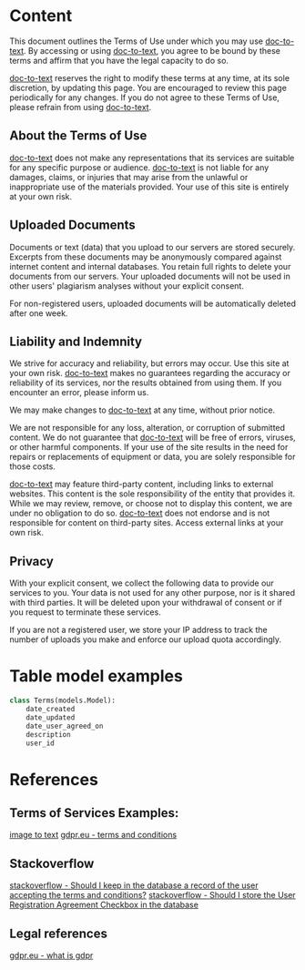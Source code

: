 # Content

This document outlines the Terms of Use under which you may use [doc-to-text](https://doc-to-text.vercel.app). By accessing or using [doc-to-text](https://doc-to-text.vercel.app), you agree to be bound by these terms and affirm that you have the legal capacity to do so.

[doc-to-text](https://doc-to-text.vercel.app) reserves the right to modify these terms at any time, at its sole discretion, by updating this page. You are encouraged to review this page periodically for any changes. If you do not agree to these Terms of Use, please refrain from using [doc-to-text](https://doc-to-text.vercel.app).

## About the Terms of Use

[doc-to-text](https://doc-to-text.vercel.app) does not make any representations that its services are suitable for any specific purpose or audience. [doc-to-text](https://doc-to-text.vercel.app) is not liable for any damages, claims, or injuries that may arise from the unlawful or inappropriate use of the materials provided. Your use of this site is entirely at your own risk.

## Uploaded Documents

Documents or text (data) that you upload to our servers are stored securely. Excerpts from these documents may be anonymously compared against internet content and internal databases. You retain full rights to delete your documents from our servers. Your uploaded documents will not be used in other users' plagiarism analyses without your explicit consent.

For non-registered users, uploaded documents will be automatically deleted after one week.

## Liability and Indemnity

We strive for accuracy and reliability, but errors may occur. Use this site at your own risk. [doc-to-text](https://doc-to-text.vercel.app) makes no guarantees regarding the accuracy or reliability of its services, nor the results obtained from using them. If you encounter an error, please inform us.

We may make changes to [doc-to-text](https://doc-to-text.vercel.app) at any time, without prior notice.

We are not responsible for any loss, alteration, or corruption of submitted content. We do not guarantee that [doc-to-text](https://doc-to-text.vercel.app) will be free of errors, viruses, or other harmful components. If your use of the site results in the need for repairs or replacements of equipment or data, you are solely responsible for those costs.

[doc-to-text](https://doc-to-text.vercel.app) may feature third-party content, including links to external websites. This content is the sole responsibility of the entity that provides it. While we may review, remove, or choose not to display this content, we are under no obligation to do so. [doc-to-text](https://doc-to-text.vercel.app) does not endorse and is not responsible for content on third-party sites. Access external links at your own risk.

## Privacy

With your explicit consent, we collect the following data to provide our services to you. Your data is not used for any other purpose, nor is it shared with third parties. It will be deleted upon your withdrawal of consent or if you request to terminate these services.

If you are not a registered user, we store your IP address to track the number of uploads you make and enforce our upload quota accordingly.

# Table model examples

```python
class Terms(models.Model):
    date_created
    date_updated
    date_user_agreed_on
    description
    user_id
```

# References

## Terms of Services Examples: 

[image to text](https://www.[imagetotext.info](https://doc-to-text.vercel.app)/terms-of-services.php)
[gdpr.eu - terms and conditions](https://gdpr.eu/terms-and-conditions/)

## Stackoverflow

[stackoverflow - Should I keep in the database a record of the user accepting the terms and conditions?](https://softwareengineering.stackexchange.com/a/423586/433271)
[stackoverflow - Should I store the User Registration Agreement Checkbox in the database](https://stackoverflow.com/a/71038875/18432809)

## Legal references

[gdpr.eu - what is gdpr](https://gdpr.eu/what-is-gdpr/)